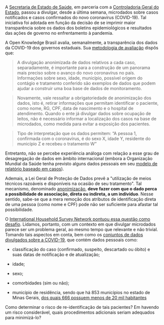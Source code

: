 A [Secretaria de Estado de Saúde](https://www.saude.mg.gov.br/coronavirus), em parceria com a [Controladoria Geral do Estado](http://cge.mg.gov.br/noticias-artigos/740-novos-dados-sobre-a-covid-19-em-mg-disponibilizados-em-formato-aberto), passou a divulgar, desde a última semana, microdados sobre casos notificados e casos confirmados do novo coronavírus (COVID-19). Tal iniciativa foi adotada em função da decisão de se imprimir maior transparência sobre os dados dos boletins epidemiológicos e resultados das ações de governo no enfrentamento à pandemia.

A Open Knowledge Brasil avalia, semanalmente, a transparência dos dados da COVID-19 dos governos estaduais. Sua [metodologia de avaliação](https://transparenciacovid19.ok.org.br/files/Nota_Metodologica_Transparencia_da_Covid-19V.2.pdf) dispôs que:

> A divulgação anonimizada de dados relativos a cada caso, separadamente, é
importante para a construção de um panorama mais preciso sobre o avanço do novo
coronavírus no país. Informações sobre sexo, idade, município, possível origem do
contágio e tratamento conferido são exemplos de dados que podem ajudar a construir
uma boa base de dados de monitoramento.

> Novamente, vale ressaltar a obrigatoriedade de anonimização dos dados, isto é,
retirar informações que permitam identificar o paciente, como nome, RG, CPF, data de
nascimento e o hospital de atendimento. Quando o ente já divulgar dados sobre
ocupação de leitos, não é necessário informar a localização dos casos na base de
microdados, como medida para evitar a exposição dos pacientes.

> Tipo de interpretação que os dados permitem: “A pessoa 1, confirmada com o
coronavírus, é do sexo X, idade Y, residente do município Z e recebeu o tratamento W”

Entretanto, não se percebe experiência análoga com relação a esse grau de desagregação de dados em âmbito internacional (embora a Organização Mundial da Saúde tenha previsto alguns dados pessoais em seu [modelo de relatório baseado em casos](https://www.who.int/who-documents-detail/data-dictionary-for-case-based-reporting-form)). 

Ademais, a Lei Geral de Proteção de Dados prevê a "utilização de meios técnicos razoáveis e disponíveis na ocasião de seu tratamento". Tal mecanismo, denominado [anonimização](http://www.planalto.gov.br/ccivil_03/_ato2015-2018/2018/lei/L13709.htm#art5), **deve fazer com que o dado perca a possibilidade de associação, direta ou indireta, a um indivíduo**. Nesse sentido, sabe-se que a mera remoção dos atributos de identificação direta de uma pessoa (como nome e CPF) pode não ser suficiente para afastar tal possibilidade. 

O [International Household Survey Network pontuou essa questão como desafio](https://ihsn.org/dissemination-of-microdata-files). Lidamos, portanto, com um contexto em que divulgar microdados parece ser um problema geral, ao mesmo tempo que relevante e não trivial. Tomando tais aspectos em conta, bem como os [conjuntos de dados divulgados sobre a COVID-19](http://www.transparencia.dadosabertos.mg.gov.br/organization/secretaria-de-estado-de-saude), que contém dados pessoais como:

- classificação do caso (confirmado, suspeito, descartado ou óbito) e suas datas de notificação e de atualização;

- idade;

- sexo;

- comorbidades (sim ou não);

- município de residência, sendo que há 853 municípios no estado de Minas Gerais, [dos quais 666 possuem menos de 20 mil habitantes](https://pt.wikipedia.org/wiki/Lista_de_munic%C3%ADpios_de_Minas_Gerais_por_popula%C3%A7%C3%A3o)

Como determinar o risco de re-identificação de tais pacientes? Em havendo um risco considerável, quais procedimentos adicionais seriam adequados para minimizá-lo?





